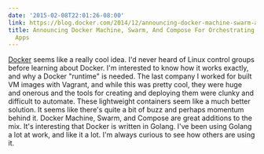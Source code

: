 ```yaml
---
date: '2015-02-08T22:01:26-08:00'
link: https://blog.docker.com/2014/12/announcing-docker-machine-swarm-and-compose-for-orchestrating-distributed-apps/
title: Announcing Docker Machine, Swarm, And Compose For Orchestrating Distributed
  Apps
---
```


[Docker](https://www.docker.com) seems like a really cool idea. I'd never heard of Linux control groups before learning about Docker. I'm interested to know how it works exactly, and why a Docker "runtime" is needed. The last company I worked for built VM images with Vagrant, and while this was pretty cool, they were huge and onerous and the tools for creating and deploying them were clunky and difficult to automate. These lightweight containers seem like a much better solution. It seems like there's quite a bit of buzz and perhaps momentum behind it. Docker Machine, Swarm, and Compose are great additions to the mix. It's interesting that Docker is written in Golang. I've been using Golang a lot at work, and like it a lot. I'm always curious to see how others are using it.
